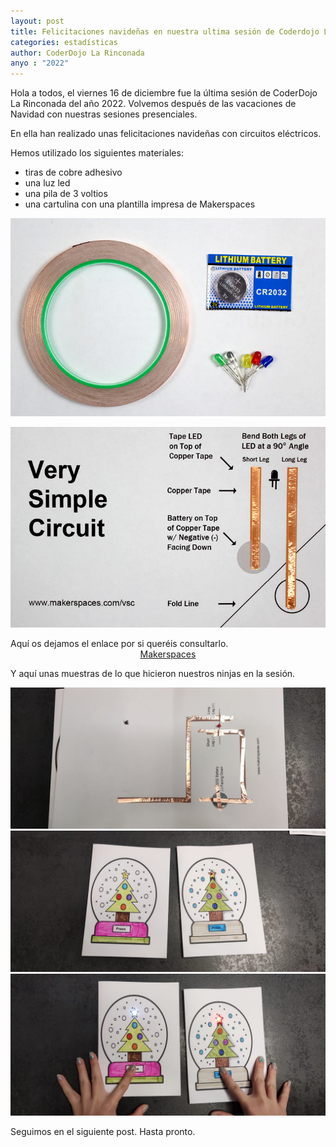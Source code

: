 ```yaml
---
layout: post
title: Felicitaciones navideñas en nuestra ultima sesión de Coderdojo La Rinconada
categories: estadísticas
author: CoderDojo La Rinconada
anyo : "2022"
---
```


Hola a todos, el viernes 16 de diciembre fue la última sesión de CoderDojo La Rinconada del año 2022. Volvemos después de las vacaciones de Navidad con nuestras sesiones presenciales.

En ella han realizado unas felicitaciones navideñas con circuitos eléctricos. 

Hemos utilizado los siguientes materiales:

* tiras de cobre adhesivo
* una luz led 
* una pila de 3 voltios
* una cartulina con una plantilla impresa de Makerspaces




<span style="display:block;text-align:center">![material]</span>

<span style="display:block;text-align:center">![plantilla]</span>

Aquí os dejamos el enlace por si queréis consultarlo.<span style="display:block;text-align:center"><a href = "https://www.makerspaces.com/vsc/" target="blank">Makerspaces</a></span>

Y aquí unas muestras de lo que hicieron nuestros ninjas en la sesión.


<span style="display:block;text-align:center">![circuito1]</span>
<span style="display:block;text-align:center">![circuito2]</span>
<span style="display:block;text-align:center">![circuito3]</span>


Seguimos en el siguiente post. Hasta pronto.

[material]: /images/material.jpg
[plantilla]: /images/plantilla.jpg
[circuito1]: /images/circuito1.jpg
[circuito2]: /images/circuito2.jpg
[circuito3]: /images/circuito3.jpg








